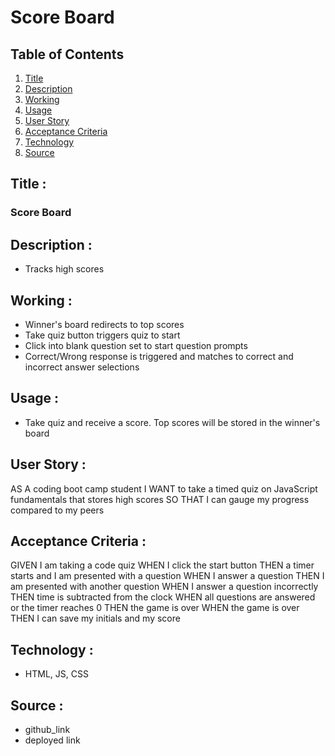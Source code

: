 # Score Board

## Table of Contents
1. [Title](#title)
2. [Description](#description)
3. [Working](#working)
4. [Usage](#usage)
5. [User Story](#user-story)
6. [Acceptance Criteria](#acceptance-criteria)
7. [Technology](#technology)
8. [Source](#source)

## Title :
### Score Board


## Description :
* Tracks high scores

## Working :
- Winner's board redirects to top scores
- Take quiz button triggers quiz to start 
- Click into blank question set to start question prompts
- Correct/Wrong response is triggered and matches to correct and incorrect answer selections


## Usage :
- Take quiz and receive a score. Top scores will be stored in the winner's board

## User Story :
AS A coding boot camp student
I WANT to take a timed quiz on JavaScript fundamentals that stores high scores
SO THAT I can gauge my progress compared to my peers

## Acceptance Criteria :
GIVEN I am taking a code quiz
WHEN I click the start button
THEN a timer starts and I am presented with a question
WHEN I answer a question
THEN I am presented with another question
WHEN I answer a question incorrectly
THEN time is subtracted from the clock
WHEN all questions are answered or the timer reaches 0
THEN the game is over
WHEN the game is over
THEN I can save my initials and my score

## Technology :
- HTML, JS, CSS

## Source :
- github_link
- deployed link